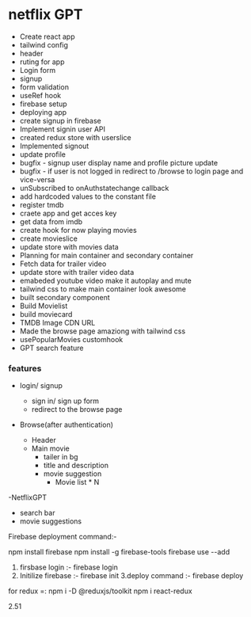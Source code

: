 # netflix GPT
- Create react app
- tailwind  config
- header
- ruting for app
- Login form
- signup
- form validation
- useRef hook
- firebase setup
- deploying app
- create signup in firebase
- Implement signin user API
- created redux store with userslice
- Implemented signout
- update profile
- bugfix - signup user display name and profile picture update
- bugfix - if user is not logged in redirect to /browse to login page and vice-versa
- unSubscribed to onAuthstatechange callback
- add hardcoded values to the constant file
- register tmdb
- craete app and get acces key
- get data from imdb
- create hook for now playing movies
- create movieslice
- update store with movies data
- Planning for main container and secondary container
- Fetch data for trailer video
- update store with trailer video data
- emabeded youtube video make it autoplay and mute
- tailwind css to make main container look awesome
- built secondary component
- Build Movielist
- build moviecard
- TMDB Image CDN URL
- Made the browse page amaziong with tailwind css
- usePopularMovies customhook
- GPT search feature 


### features
- login/ signup
   - sign in/ sign up form
   - redirect to the browse page

- Browse(after authentication)
     - Header
     - Main movie
         - tailer in bg
         - title and description
         - movie suggestion
            - Movie list * N

-NetflixGPT
  - search bar
  - movie suggestions



Firebase deployment command:-

 npm install firebase
 npm install -g firebase-tools
 firebase use --add

 1. firsbase login :- firebase login
 2. Initilize firebase :- firebase init
 3.deploy command :- firebase deploy

for redux =:
npm i -D @reduxjs/toolkit
npm i react-redux

 2.51
